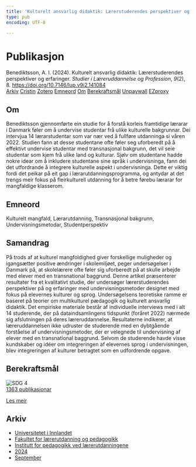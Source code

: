 ```yaml
---
title: 'Kulturelt ansvarlig didaktik: Lærerstuderendes perspektiver og erfaringer'
type: pub
encoding: UTF-8

---
```

<h1>Publikasjon</h1>
<article id="csl-bib-container-LL2CZK4J" class="csl-bib-container">
  <div class="csl-bib-body"> <div class="csl-entry">Benediktsson, A. I. (2024). Kulturelt ansvarlig didaktik: Lærerstuderendes perspektiver og erfaringer. <i>Studier i Læreruddannelse og Profession</i>, <i>9</i>(2), 8. <a href="https://doi.org/10.7146/lup.v9i2.141084">https://doi.org/10.7146/lup.v9i2.141084</a></div> </div>
  <div class="csl-bib-buttons">
    <a href="#taxonomy-article-LL2CZK4J" alt="archive" class="csl-bib-button">Arkiv</a>
    <a href="https://app.cristin.no/results/show.jsf?id=2293668" alt="Cristin" class="csl-bib-button">Cristin</a>
    <a href="http://zotero.org/groups/5881554/items/LL2CZK4J" alt="Zotero" class="csl-bib-button">Zotero</a>
    <a href="#keywords-article-LL2CZK4J" alt="keywords" class="csl-bib-button">Emneord</a>
    <a href="#about-article-LL2CZK4J" alt="about_pub" class="csl-bib-button">Om</a>
    <a href="#sdg-article-LL2CZK4J" alt="sdg" class="csl-bib-button">Berekraftsmål</a>
    <a href="https://tidsskrift.dk/SLP/article/download/141084/191673" alt="Unpaywall" class="csl-bib-button">Unpaywall</a>
    <a href="https://tidsskrift.dk/SLP/article/download/141084/191673" alt="EZproxy" class="csl-bib-button">EZproxy</a>
  </div>
  <div id="csl-bib-meta-container-LL2CZK4J"></div>
</article>
<div id="csl-bib-meta-LL2CZK4J" class="csl-bib-meta">
  <article id="about-article-LL2CZK4J" class="about_pub-article">
    <h1>Om</h1>
    Benediktsson gjennomførte ein studie for å forstå korleis framtidige lærarar i Danmark føler om å undervise studentar frå ulike kulturelle bakgrunnar. Dei intervjua 14 lærarstudentar som var nær ved å fullføre utdanninga si våren 2022. Studien fann at desse studentane ofte føler seg uforberedt på å effektivt undervise studentar med transnasjonal bakgrunn, det vil seie studentar som kjem frå ulike land og kulturar. Sjølv om studentane hadde nokre idear om å inkludere studentane sine språk i undervisninga, fann dei det utfordrande å integrere kulturelle aspekt i undervisninga. Dette er viktig fordi det peikar på eit gap i lærarutdanningsprogramma, og antydar at det trengs meir fokus på fleirkulturell utdanning for å betre førebu lærarar for mangfaldige klasserom.
  </article>
  <article id="keywords-article-LL2CZK4J" class="keywords-article">
    <h1>Emneord</h1>
    Kulturelt mangfald, Lærarutdanning, Transnasjonal bakgrunn, Undervisningsmetodar, Studentperspektiv
  </article>
  <article id="abstract-article-LL2CZK4J" class="abstract-article">
    <h1>Samandrag</h1>
    På trods af at kulturel mangfoldighed giver forskellige muligheder og igangsætter positive ændringer i skolemiljøet, peger undersøgelser i Danmark på, at skolelærere ofte føler sig uforberedt på at skulle arbejde med elever med en transnational baggrund. Denne artikel præsenterer resultater fra et kvalitativt studie, der undersøger lærerstuderendes perspektiver på og erfaringer med undervisningsmetoder designet med fokus på elevernes kulturer og sprog. Undersøgelsens teoretiske ramme er baseret på teorier om multikulturel pædagogik og kulturelt ansvarlig didaktik. Det empiriske materiale består af individuelle interviews med i alt 14 studerende, der på dataindsamlingens tidspunkt (foråret 2022) nærmede sig afslutningen på deres læreruddannelse. Resultaterne indikerer, at læreruddannelsen ikke udruster de studerende med en dybtgående forståelse af undervisningsmetoder, der er velegnede til undervisning af elever med en transnational baggrund. Selvom de studerende havde visse kundskaber og idéer om integreringen af elevernes sprog i undervisningen, blev integreringen af kulturer betragtet som en udfordrende opgave.
  </article>
  <article id="sdg-article-LL2CZK4J" class="sdg-article">
    <h1>Berekraftsmål</h1>
    <div class="sdg-container"><div id="sdg4" class="sdg">
        <img src="{{< params subfolder >}}images/sdg/sdg04_nn.png" class="image" alt="SDG 4">
        <div class="sdg-overlay">
          <a href="{{< params subfolder >}}nn/archive/?sdg=4#archive" class="sdg-publication-count"><span>1363</span> publikasjonar</a>
          <p><a href="https://fn.no/om-fn/fns-baerekraftsmaal/god-utdanning?lang=nno-NO" class="sdg-read-more">Les meir</a></p>
        </div>
      </div></div>
  </article>
  <article id="taxonomy-article-LL2CZK4J" class="taxonomy-article">
    <h1>Arkiv</h1>
    <ul>
      <li><a href="{{< params subfolder >}}nn/archive/?key=3DCRN523">Universitetet i Innlandet</a></li>
      <li><a href="{{< params subfolder >}}nn/archive/?key=WYNZA47F">Fakultet for lærerutdanning og pedagogikk</a></li>
      <li><a href="{{< params subfolder >}}nn/archive/?key=BKPR6TE7">Institutt for pedagogikk ved lærerutdanningene</a></li>
      <li><a href="{{< params subfolder >}}nn/archive/?key=FKHNMZNC">2024</a></li>
      <li><a href="{{< params subfolder >}}nn/archive/?key=XL5LNSR8">September</a></li>
    </ul>
  </article>
</div>

